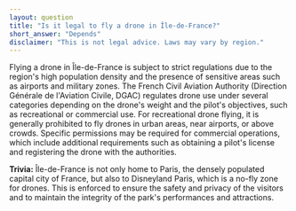 ```yaml
---
layout: question
title: "Is it legal to fly a drone in Île-de-France?"
short_answer: "Depends"
disclaimer: "This is not legal advice. Laws may vary by region."
---
```


Flying a drone in Île-de-France is subject to strict regulations due to the region's high population density and the presence of sensitive areas such as airports and military zones. The French Civil Aviation Authority (Direction Générale de l'Aviation Civile, DGAC) regulates drone use under several categories depending on the drone's weight and the pilot's objectives, such as recreational or commercial use. For recreational drone flying, it is generally prohibited to fly drones in urban areas, near airports, or above crowds. Specific permissions may be required for commercial operations, which include additional requirements such as obtaining a pilot's license and registering the drone with the authorities.

**Trivia:** Île-de-France is not only home to Paris, the densely populated capital city of France, but also to Disneyland Paris, which is a no-fly zone for drones. This is enforced to ensure the safety and privacy of the visitors and to maintain the integrity of the park's performances and attractions.
